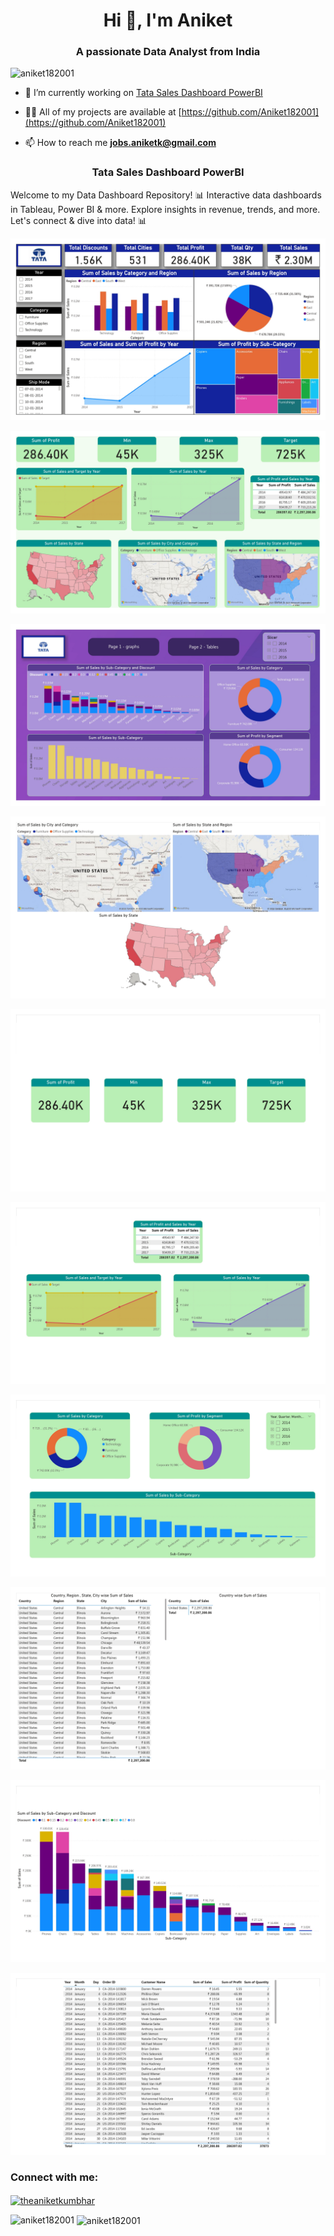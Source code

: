 <h1 align="center">Hi 👋, I'm Aniket</h1>
<h3 align="center">A passionate Data Analyst from India</h3>

<p align="left"> <img src="https://komarev.com/ghpvc/?username=aniket182001&label=Profile%20views&color=0e75b6&style=flat" alt="aniket182001" /> </p>

- 🔭 I’m currently working on [Tata Sales Dashboard PowerBI](https://github.com/Aniket182001/Tata-Sales-Dashboard-PowerBI)

- 👨‍💻 All of my projects are available at [https://github.com/Aniket182001](https://github.com/Aniket182001)

- 📫 How to reach me **jobs.aniketk@gmail.com**

<h3 align="center">Tata Sales Dashboard PowerBI</h3>

Welcome to my Data Dashboard Repository! 📊 Interactive data dashboards in Tableau, Power BI &amp; more. Explore insights in revenue, trends, and more. Let's connect &amp; dive into data! 📊

![Tata Sales Dashboard](https://raw.githubusercontent.com/Aniket182001/Tata-Sales-Dashboard-PowerBI/main/Tata%20Sales%20Dashboard_page-0001.jpg)

![Tata Sales Dashboard Page 2](https://raw.githubusercontent.com/Aniket182001/Tata-Sales-Dashboard-PowerBI/main/Tata%20Sales%20Dashboard_page-0002.jpg)

![Tata Sales Dashboard Page 3](https://raw.githubusercontent.com/Aniket182001/Tata-Sales-Dashboard-PowerBI/main/Tata%20Sales%20Dashboard_page-0003.jpg)

![Tata Sales Dashboard Page 4](https://raw.githubusercontent.com/Aniket182001/Tata-Sales-Dashboard-PowerBI/main/Tata%20Sales%20Dashboard_page-0004.jpg)

![Tata Sales Dashboard Page 5](https://raw.githubusercontent.com/Aniket182001/Tata-Sales-Dashboard-PowerBI/main/Tata%20Sales%20Dashboard_page-0005.jpg)

![Tata Sales Dashboard Page 6](https://raw.githubusercontent.com/Aniket182001/Tata-Sales-Dashboard-PowerBI/main/Tata%20Sales%20Dashboard_page-0006.jpg)

![Tata Sales Dashboard Page 7](https://raw.githubusercontent.com/Aniket182001/Tata-Sales-Dashboard-PowerBI/main/Tata%20Sales%20Dashboard_page-0007.jpg)

![Tata Sales Dashboard Page 8](https://raw.githubusercontent.com/Aniket182001/Tata-Sales-Dashboard-PowerBI/main/Tata%20Sales%20Dashboard_page-0008.jpg)

![Tata Sales Dashboard Page 9](https://raw.githubusercontent.com/Aniket182001/Tata-Sales-Dashboard-PowerBI/main/Tata%20Sales%20Dashboard_page-0009.jpg)

![Tata Sales Dashboard Page 10](https://raw.githubusercontent.com/Aniket182001/Tata-Sales-Dashboard-PowerBI/main/Tata%20Sales%20Dashboard_page-0010.jpg)



<h3 align="left">Connect with me:</h3>
<p align="left">
<a href="https://linkedin.com/in/theaniketkumbhar" target="blank"><img align="center" src="https://raw.githubusercontent.com/rahuldkjain/github-profile-readme-generator/master/src/images/icons/Social/linked-in-alt.svg" alt="theaniketkumbhar" height="30" width="40" /></a>
</p>

<p><img align="left" src="https://github-readme-stats.vercel.app/api/top-langs?username=aniket182001&show_icons=true&locale=en&layout=compact" alt="aniket182001" /></p>

<p>&nbsp;<img align="center" src="https://github-readme-stats.vercel.app/api?username=aniket182001&show_icons=true&locale=en" alt="aniket182001" /></p>
